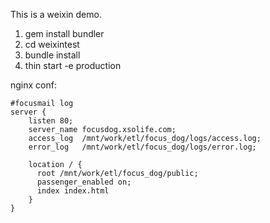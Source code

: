 This is a weixin demo.

1. gem install bundler
2. cd weixintest
3. bundle install
4. thin start -e production

nginx conf:

    #focusmail log
    server {
        listen 80;
        server_name focusdog.xsolife.com;
        access_log  /mnt/work/etl/focus_dog/logs/access.log;
        error_log   /mnt/work/etl/focus_dog/logs/error.log;

        location / {
          root /mnt/work/etl/focus_dog/public;
          passenger_enabled on;
          index index.html
        }
    }
